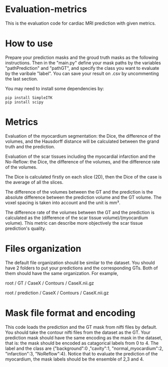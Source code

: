 # Evaluation-metrics
This is the evaluation code for cardiac MRI prediction with given metrics.


# How to use
Prepare your prediction masks and the groud truth masks as the following instructions. Then in the "main.py" define your mask paths by the variables "pathPrediction" and "pathGT", and specify the class you want to evaluate by the varibale "label". You can save your result on .csv by uncommenting the last section.

You may need to install some dependencies by:

	pip install SimpleITK
	pip install scipy


# Metrics
Evaluation of the myocardium segmentation: the Dice, the difference of the volumes, and the Hausdorff distance will be calculated between the grand truth and the prediction.

Evaluation of the scar tissues including the myocardial infarction and the No-Reflow: the Dice, the difference of the volumes, and the difference rate of the volumes.

The Dice is calculated firstly on each slice (2D), then the Dice of the case is the average of all the slices. 

The difference of the volumes between the GT and the prediction is the absolute difference between the prediction volume and the GT volume. The voxel spacing is taken into account and the unit is mm³.

The difference rate of the volumes between the GT and the prediction is calculated as the (difference of the scar tissue volume)/(myocardium volume). This metric can describe more objectively the scar tissue prediction's quality.


#  Files organization
The default file organization should be similar to the dataset.
You should have 2 folders to put your predictions and the corresponding GTs. Both of them should have the same organization.
For example,

root / GT / CaseX / Contours / CaseX.nii.gz

root / prediction / CaseX / Contours / CaseX.nii.gz	

#  Mask file format and encoding
This code loads the prediction and the GT mask from nifti files by default. You should take the contour nifti files from the dataset as the GT. Your prediction mask should have the same encoding as the mask in the dataset, that is: the mask should be encoded as catagorical labels from 0 to 4. The label and the class are {"background":0 ,"cavity":1, "normal_myocardium":2, "infarction":3, "NoReflow":4}. Notice that to evaluate the prediction of the myocardium, the mask labels should be the ensemble of 2,3 and 4.
